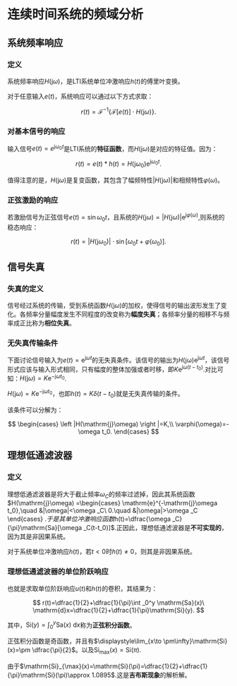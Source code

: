 # 连续时间系统的频域分析

## 系统频率响应

### 定义

系统频率响应$H(\mathrm{j}\omega)$，是LTI系统单位冲激响应$h(t)$的傅里叶变换。

对于任意输入$e(t)$，系统响应可以通过以下方式求取：

$$
r(t)=\mathcal{F}^{-1}\{\mathcal{F}[e(t)]\cdot H(\mathrm{j}\omega)\}.
$$

### 对基本信号的响应

输入信号$e(t)=e^{\mathrm{j}\omega_0 t}$是LTI系统的**特征函数**，而$H(\mathrm{j}\omega)$是对应的特征值。因为：

$$
r(t)=e(t)*h(t)=H(\mathrm{j}\omega _0)\mathrm{e}^{\mathrm{j}\omega _0t}.
$$

值得注意的是，$H(\mathrm{j}\omega)$是复变函数，其包含了幅频特性$\left |H(\mathrm{j}\omega) \right |$和相频特性$\varphi (\omega)$。

### 正弦激励的响应

若激励信号为正弦信号$e(t)=\sin \omega _0t$，且系统的$H(\mathrm{j}\omega)=\left | H(\mathrm{j}\omega)\right |\mathrm{e}^{\mathrm{j}\varphi (\omega)}$,则系统的稳态响应：

$$
r(t)=\left | H(\mathrm{j}\omega _0)\right |\cdot \sin [\omega _0 t+\varphi (\omega _0)].
$$

## 信号失真

### 失真的定义

信号经过系统的传输，受到系统函数$H(\mathrm{j}\omega)$的加权，使得信号的输出波形发生了变化。各频率分量幅度发生不同程度的改变称为**幅度失真**；各频率分量的相移不与频率成正比称为**相位失真**。

### 无失真传输条件

下面讨论信号输入为$e(t)=\mathrm{e}^{\mathrm{j}\omega t}$的无失真条件。该信号的输出为$H(\mathrm{j\omega})\mathrm{e}^{\mathrm{j}\omega t}$，该信号形式应该与输入形式相同，只有幅度的整体加强或者时移，即$K\mathrm{e}^{\mathrm{j}\omega (t-t_0)}$.对比可知：$H(\mathrm{j}\omega)=K\mathrm{e}^{-\mathrm{j}\omega t_0}$.

$H(\mathrm{j}\omega)=K\mathrm{e}^{-\mathrm{j}\omega t_0}$，也即$h(t)=K\delta(t-t_0)$就是无失真传输的条件。

该条件可以分解为：

$$
\begin{cases}
    \left |H(\mathrm{j}\omega) \right |=K,\\
    \varphi(\omega)=-\omega t_0.
\end{cases}
$$

## 理想低通滤波器

### 定义

理想低通滤波器是将大于截止频率$\omega _C$的频率过滤掉，因此其系统函数$H(\mathrm{j}\omega)
=\begin{cases}
\mathrm{e}^{-\mathrm{j}\omega t_0},\quad &|\omega|<\omega _C\\
0.\quad &|\omega|>\omega _C
\end{cases}
$.
于是其单位冲激响应函数$h(t)=\dfrac{\omega _C}{\pi}\mathrm{Sa}[\omega _C(t-t_0)]$.正因此，理想低通滤波器是**不可实现的**，因为其是非因果系统。

对于系统单位冲激响应$h(t)$，若$t<0$时$h(t)\neq 0$，则其是非因果系统。

### 理想低通滤波器的单位阶跃响应

也就是求取单位阶跃响应$u(t)$和$h(t)$的卷积，其结果为：

$$
r(t)=\dfrac{1}{2}+\dfrac{1}{\pi}\int _0^y \mathrm{Sa}(x)\ \mathrm{d}x=\dfrac{1}{2}+\dfrac{1}{\pi}\mathrm{Si}(y).
$$

其中，$\mathrm{Si}(y)=\displaystyle\int _0^y\mathrm{Sa}(x)\ \mathrm{d}x$称为**正弦积分函数**。

正弦积分函数是奇函数，并且有$\displaystyle\lim_{x\to \pm\infty}\mathrm{Si}(x)=\pm \dfrac{\pi}{2}$。以及$\mathrm{Si}_{\max}(x)=\mathrm{Si}(\pi)$.

由于$\mathrm{Si}_{\max}(x)=\mathrm{Si}(\pi)=\dfrac{1}{2}+\dfrac{1}{\pi}\mathrm{Si}(\pi)\approx 1.0895$.这是**吉布斯现象**的解析解。
